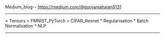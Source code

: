 Medium_blog-- https://medium.com/@poojamahajan5131 
<hr>
> Tensors
> FMNIST_PyTorch
> CIFAR_Resnet 
* Regularisation
* Batch Normalisation 
* NLP
<hr>
